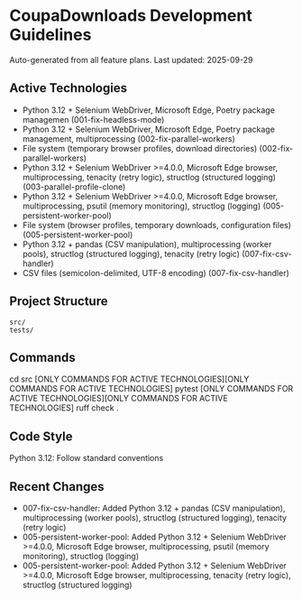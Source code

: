# CoupaDownloads Development Guidelines

Auto-generated from all feature plans. Last updated: 2025-09-29

## Active Technologies
- Python 3.12 + Selenium WebDriver, Microsoft Edge, Poetry package managemen (001-fix-headless-mode)
- Python 3.12 + Selenium WebDriver, Microsoft Edge, Poetry package management, multiprocessing (002-fix-parallel-workers)
- File system (temporary browser profiles, download directories) (002-fix-parallel-workers)
- Python 3.12 + Selenium WebDriver >=4.0.0, Microsoft Edge browser, multiprocessing, tenacity (retry logic), structlog (structured logging) (003-parallel-profile-clone)
- Python 3.12 + Selenium WebDriver >=4.0.0, Microsoft Edge browser, multiprocessing, psutil (memory monitoring), structlog (logging) (005-persistent-worker-pool)
- File system (browser profiles, temporary downloads, configuration files) (005-persistent-worker-pool)
- Python 3.12 + pandas (CSV manipulation), multiprocessing (worker pools), structlog (structured logging), tenacity (retry logic) (007-fix-csv-handler)
- CSV files (semicolon-delimited, UTF-8 encoding) (007-fix-csv-handler)

## Project Structure
```
src/
tests/
```

## Commands
cd src [ONLY COMMANDS FOR ACTIVE TECHNOLOGIES][ONLY COMMANDS FOR ACTIVE TECHNOLOGIES] pytest [ONLY COMMANDS FOR ACTIVE TECHNOLOGIES][ONLY COMMANDS FOR ACTIVE TECHNOLOGIES] ruff check .

## Code Style
Python 3.12: Follow standard conventions

## Recent Changes
- 007-fix-csv-handler: Added Python 3.12 + pandas (CSV manipulation), multiprocessing (worker pools), structlog (structured logging), tenacity (retry logic)
- 005-persistent-worker-pool: Added Python 3.12 + Selenium WebDriver >=4.0.0, Microsoft Edge browser, multiprocessing, psutil (memory monitoring), structlog (logging)
- 005-persistent-worker-pool: Added Python 3.12 + Selenium WebDriver >=4.0.0, Microsoft Edge browser, multiprocessing, tenacity (retry logic), structlog (structured logging)

<!-- MANUAL ADDITIONS START -->
<!-- MANUAL ADDITIONS END -->
